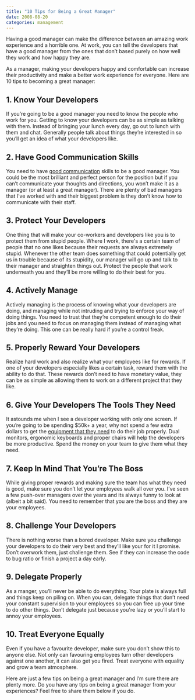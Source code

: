 ```yaml
---
title: "10 Tips for Being a Great Manager"
date: 2008-08-20
categories: management
---
```


Having a good manager can make the difference between an amazing work experience and a horrible one. At work, you can tell the developers that have a good manager from the ones that don’t based purely on how well they work and how happy they are.

As a manager, making your developers happy and comfortable can increase their productivity and make a better work experience for everyone. Here are 10 tips to becoming a great manager:

## 1. Know Your Developers
If you’re going to be a good manager you need to know the people who work for you. Getting to know your developers can be as simple as talking with them. Instead of bringing your lunch every day, go out to lunch with them and chat. Generally people talk about things they’re interested in so you’ll get an idea of what your developers like.

## 2. Have Good Communication Skills
You need to have [good communication](https://web.archive.org/web/20080912142423/http://devjargon.com/management/kicking-and-screaming/) skills to be a good manager. You could be the most brilliant and perfect person for the position but if you can’t communicate your thoughts and directions, you won’t make it as a manager (or at least a great manager). There are plenty of bad managers that I’ve worked with and their biggest problem is they don’t know how to communicate with their staff.

## 3. Protect Your Developers
One thing that will make your co-workers and developers like you is to protect them from stupid people. Where I work, there's a certain team of people that no one likes because their requests are always extremely stupid. Whenever the other team does something that could potentially get us in trouble because of its stupidity, our manager will go up and talk to their manager and straighten things out. Protect the people that work underneath you and they’ll be more willing to do their best for you.

## 4. Actively Manage
Actively managing is the process of knowing what your developers are doing, and managing while not intruding and trying to enforce your way of doing things. You need to trust that they’re competent enough to do their jobs and you need to focus on managing them instead of managing what they’re doing. This one can be really hard if you’re a control freak.

## 5. Properly Reward Your Developers
Realize hard work and also realize what your employees like for rewards. If one of your developers especially likes a certain task, reward them with the ability to do that. These rewards don’t need to have monetary value, they can be as simple as allowing them to work on a different project that they like.

## 6. Give Your Developers The Tools They Need
It astounds me when I see a developer working with only one screen. If you’re going to be spending $50k+ a year, why not spend a few extra dollars to get the [equipment that they need](/posts/the-ultimate-development-workstation) to do their job properly. Dual monitors, ergonomic keyboards and proper chairs will help the developers be more productive. Spend the money on your team to give them what they need.

## 7. Keep In Mind That You’re The Boss
While giving proper rewards and making sure the team has what they need is good, make sure you don’t let your employees walk all over you. I’ve seen a few push-over managers over the years and its always funny to look at (albeit a bit said). You need to remember that you are the boss and they are your employees.

## 8. Challenge Your Developers
There is nothing worse than a bored developer. Make sure you challenge your developers to do their very best and they’ll like your for it I promise. Don’t overwork them, just challenge them. See if they can increase the code to bug ratio or finish a project a day early.

## 9. Delegate Properly
As a manger, you’ll never be able to do everything. Your plate is always full and things keep on piling on. When you can, delegate things that don’t need your constant supervision to your employees so you can free up your time to do other things. Don’t delegate just because you're lazy or you’ll start to annoy your employees.

## 10. Treat Everyone Equally
Even if you have a favourite developer, make sure you don’t show this to anyone else. Not only can favouring employees turn other developers against one another, it can also get you fired. Treat everyone with equality and grow a team atmosphere.

Here are just a few tips on being a great manager and I’m sure there are plenty more. Do you have any tips on being a great manager from your experiences? Feel free to share them below if you do.

